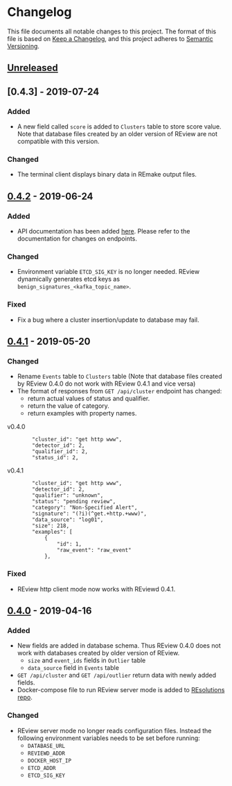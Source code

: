 # Changelog

This file documents all notable changes to this project. The format of this file
is based on [Keep a Changelog](https://keepachangelog.com/en/1.0.0/), and this
project adheres to [Semantic Versioning](https://semver.org/spec/v2.0.0.html).

## [Unreleased]

## [0.4.3] - 2019-07-24
### Added

- A new field called `score` is added to `Clusters` table to store score value. Note that database files created by an older version of REview are not compatible with this version.

### Changed

- The terminal client displays binary data in REmake output files.

## [0.4.2] - 2019-06-24

### Added

- API documentation has been added
  [here](https://gitlab.com/resolutions/review/tree/0.4.2/docs). Please refer to
  the documentation for changes on endpoints.

### Changed

- Environment variable `ETCD_SIG_KEY` is no longer needed. REview dynamically
  generates etcd keys as `benign_signatures_<kafka_topic_name>`.

### Fixed

- Fix a bug where a cluster insertion/update to database may fail.

## [0.4.1] - 2019-05-20

### Changed

- Rename `Events` table to `Clusters` table (Note that database files created by
  REview 0.4.0 do not work with REview 0.4.1 and vice versa)
- The format of responses from `GET /api/cluster` endpoint has changed:
  - return actual values of status and qualifier.
  - return the value of category.
  - return examples with property names.

v0.4.0
```
        "cluster_id": "get http www",
        "detector_id": 2,
        "qualifier_id": 2,
        "status_id": 2,
```

v0.4.1
```
        "cluster_id": "get http www",
        "detector_id": 2,
        "qualifier": "unknown",
        "status": "pending review",
        "category": "Non-Specified Alert",
        "signature": "(?i)(^get.+http.+www)",
        "data_source": "log01",
        "size": 218,
        "examples": [
            {
                "id": 1,
                "raw_event": "raw_event"
            },
```

### Fixed

- REview http client mode now works with REviewd 0.4.1.

## [0.4.0] - 2019-04-16

### Added

- New fields are added in database schema. Thus REview 0.4.0 does not work with
  databases created by older version of REview.
  - `size` and `event_ids` fields in `Outlier` table
  - `data_source` field in `Events` table
- `GET /api/cluster` and `GET /api/outlier` return data with newly added fields.
- Docker-compose file to run REview server mode is added to [REsolutions
  repo](https://gitlab.com/resolutions/resolutions/tree/master/docker/reviewd).

### Changed

- REview server mode no longer reads configuration files. Instead the following
  environment variables needs to be set before running:
  - `DATABASE_URL`
  - `REVIEWD_ADDR`
  - `DOCKER_HOST_IP`
  - `ETCD_ADDR`
  - `ETCD_SIG_KEY`

[Unreleased]: https://gitlab.com/resolutions/review/compare/0.4.2...master
[0.4.2]: https://gitlab.com/resolutions/review/compare/0.4.1...0.4.2
[0.4.1]: https://gitlab.com/resolutions/review/compare/0.4.0...0.4.1
[0.4.0]: https://gitlab.com/resolutions/review/compare/0.3.9...0.4.0
